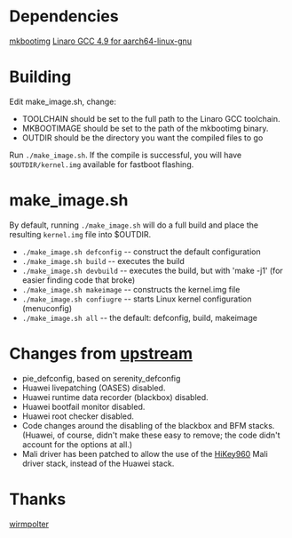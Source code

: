 # Dependencies

[mkbootimg](https://github.com/osm0sis/mkbootimg)
[Linaro GCC 4.9 for aarch64-linux-gnu](https://releases.linaro.org/components/toolchain/binaries/latest-4/aarch64-linux-gnu/)

# Building

Edit make_image.sh, change:

* TOOLCHAIN should be set to the full path to the Linaro GCC toolchain.
* MKBOOTIMAGE should be set to the path of the mkbootimg binary.
* OUTDIR should be the directory you want the compiled files to go

Run `./make_image.sh`. If the compile is successful, you will have `$OUTDIR/kernel.img` available for fastboot flashing.

# make_image.sh

By default, running `./make_image.sh` will do a full build and place the resulting `kernel.img` file into $OUTDIR.

* `./make_image.sh defconfig` -- construct the default configuration
* `./make_image.sh build` -- executes the build
* `./make_image.sh devbuild` -- executes the build, but with 'make -j1' (for easier finding code that broke)
* `./make_image.sh makeimage` -- constructs the kernel.img file
* `./make_image.sh confiugre` -- starts Linux kernel configuration (menuconfig)
* `./make_image.sh all` -- the default: defconfig, build, makeimage

# Changes from [upstream](https://github.com/wirmpolter/Serenity)

* pie_defconfig, based on serenity_defconfig
* Huawei livepatching (OASES) disabled.
* Huawei runtime data recorder (blackbox) disabled.
* Huawei bootfail monitor disabled.
* Huawei root checker disabled.
* Code changes around the disabling of the blackbox and BFM stacks. 
  (Huawei, of course, didn't make these easy to remove; the code didn't account for the options at all.)
* Mali driver has been patched to allow the use of the [HiKey960](https://www.96boards.org/product/hikey960/) Mali driver stack, instead of the Huawei stack.

# Thanks

[wirmpolter](https://gituhb.com/wirmpolter)


